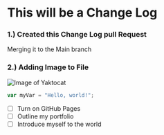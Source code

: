 # This will be a Change Log

### 1.) Created this Change Log pull Request
Merging it to the Main branch

### 2.) Adding Image to File
![Image of Yaktocat](https://octodex.github.com/images/yaktocat.png)

``` javascript
var myVar = "Hello, world!";
```
- [ ] Turn on GitHub Pages
- [ ] Outline my portfolio
- [ ] Introduce myself to the world
